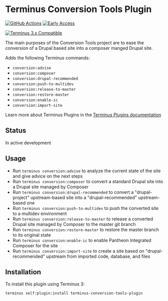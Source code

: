 # Terminus Conversion Tools Plugin

[![GitHub Actions](https://github.com/pantheon-systems/terminus-conversion-tools-plugin/actions/workflows/workflow.yml/badge.svg)](https://github.com/pantheon-systems/terminus-conversion-tools-plugin/actions/workflows/workflow.yml)
[![Early Access](https://img.shields.io/badge/Pantheon-Early_Access-yellow?logo=pantheon&color=FFDC28)](https://pantheon.io/docs/oss-support-levels#early-access)

[![Terminus 3.x Compatible](https://img.shields.io/badge/terminus-3.x-green.svg)](https://github.com/pantheon-systems/terminus/tree/3.x)

The main purposes of the Conversion Tools project are to ease the conversion of a Drupal based site into a composer manged Drupal site.

Adds the following Terminus commands:
* `conversion:advise`
* `conversion:composer`
* `conversion:drupal-recommended`
* `conversion:push-to-multidev`
* `conversion:release-to-master`
* `conversion:restore-master`
* `conversion:enable-ic`
* `conversion:import-site`

Learn more about Terminus Plugins in the [Terminus Plugins documentation](https://pantheon.io/docs/terminus/plugins)

## Status

In active development

## Usage
* Run `terminus conversion:advise` to analyze the current state of the site and give advice on the next steps
* Run `terminus conversion:composer` to convert a standard Drupal site into a Drupal site managed by Composer
* Run `terminus conversion:drupal-recommended` to convert a "drupal-project" upstream-based site into a "drupal-recommended" upstream-based one
* Run `terminus conversion:push-to-multidev` to push the converted site to a multidev environment
* Run `terminus conversion:release-to-master` to release a converted Drupal site managed by Composer to the master git branch
* Run `terminus conversion:restore-master` to restore the master branch to its original state
* Run `terminus conversion:enable-ic` to enable Pantheon Integrated Composer for the site
* Run `terminus conversion:import-site` to create a site based on "drupal-recommended" upstream from imported code, database, and files

## Installation

To install this plugin using Terminus 3:
```
terminus self:plugin:install terminus-conversion-tools-plugin
```
